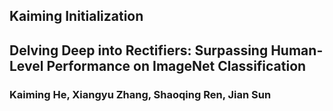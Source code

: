 ## Kaiming Initialization
## Delving Deep into Rectifiers: Surpassing Human-Level Performance on ImageNet Classification
### Kaiming He, Xiangyu Zhang, Shaoqing Ren, Jian Sun

